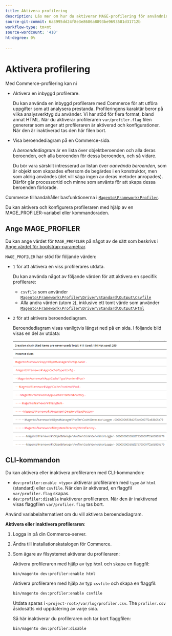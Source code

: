 ```yaml
---
title: Aktivera profilering
description: Läs mer om hur du aktiverar MAGE-profilering för användning med analysverktygen.
source-git-commit: 6a3995dd24f8e3e8686a8893be9693581d31712b
workflow-type: tm+mt
source-wordcount: '410'
ht-degree: 0%

---
```



# Aktivera profilering

Med Commerce-profilering kan ni

- Aktivera en inbyggd profilerare.

   Du kan använda en inbyggd profilerare med Commerce för att utföra uppgifter som att analysera prestanda. Profileringens karaktär beror på vilka analysverktyg du använder. Vi har stöd för flera format, bland annat HTML. När du aktiverar profileraren `var/profiler.flag` filen genererar som anger att profileraren är aktiverad och konfigurationer. När den är inaktiverad tas den här filen bort.

- Visa beroendediagram på en Commerce-sida.

   A _beroendediagram_ är en lista över objektberoenden och alla deras beroenden, och alla beroenden för dessa beroenden, och så vidare.

   Du bör vara särskilt intresserad av listan över _oanvända beroenden_, som är objekt som skapades eftersom de begärdes i en konstruktor, men som aldrig användes (det vill säga ingen av deras metoder anropades). Därför går processortid och minne som använts för att skapa dessa beroenden förlorade.

Commerce tillhandahåller basfunktionerna i [`Magento\Framework\Profiler`][profiler].

Du kan aktivera och konfigurera profileraren med hjälp av en MAGE_PROFILER-variabel eller kommandoraden.

## Ange MAGE_PROFILER

Du kan ange värdet för `MAGE_PROFILER` på något av de sätt som beskrivs i [Ange värdet för bootstrap-parametrar](../bootstrap/set-parameters.md).

`MAGE_PROFILER` har stöd för följande värden:

- `1` för att aktivera en viss profilerares utdata.

   Du kan använda något av följande värden för att aktivera en specifik profilerare:

   - `csvfile` som använder [`Magento\Framework\Profiler\Driver\Standard\Output\Csvfile`][csvfile]
   - Alla andra värden (utom `2`), inklusive ett tomt värde som använder [`Magento\Framework\Profiler\Driver\Standard\Output\Html`][html]

- `2` för att aktivera beroendediagram.

   Beroendediagram visas vanligtvis längst ned på en sida. I följande bild visas en del av utdata:

   ![Beroendediagram](../../assets/configuration/depend-graphs.png)

## CLI-kommandon

Du kan aktivera eller inaktivera profileraren med CLI-kommandon:

- `dev:profiler:enable <type>` aktiverar profileraren med `type` av `html` (standard) eller `csvfile`. När den är aktiverad, en flaggfil `var/profiler.flag` skapas.
- `dev:profiler:disable` inaktiverar profileraren. När den är inaktiverad visas flaggfilen `var/profiler.flag` tas bort.

Använd variabelalternativet om du vill aktivera beroendediagram.

**Aktivera eller inaktivera profileraren**:

1. Logga in på din Commerce-server.
1. Ändra till installationskatalogen för Commerce.
1. Som ägare av filsystemet aktiverar du profileraren:

   Aktivera profileraren med hjälp av typ `html` och skapa en flaggfil:

   ```bash
   bin/magento dev:profiler:enable html
   ```

   Aktivera profileraren med hjälp av typ `csvfile` och skapa en flaggfil:

   ```bash
   bin/magento dev:profiler:enable csvfile
   ```

   Utdata sparas i `<project-root>/var/log/profiler.csv`. The `profiler.csv` åsidosätts vid uppdatering av varje sida.

   Så här inaktiverar du profileraren och tar bort flaggfilen:

   ```bash
   bin/magento dev:profiler:disable
   ```

<!-- link definitions -->

[csvfile]: https://github.com/magento/magento2/blob/2.4/lib/internal/Magento/Framework/Profiler/Driver/Standard/Output/Csvfile.php
[html]: https://github.com/magento/magento2/blob/2.4/lib/internal/Magento/Framework/Profiler/Driver/Standard/Output/Html.php
[profiler]: https://github.com/magento/magento2/blob/2.4/lib/internal/Magento/Framework/Profiler.php
